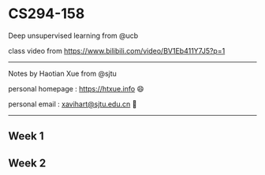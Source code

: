 # CS294-158 

Deep unsupervised learning from @ucb

class video from https://www.bilibili.com/video/BV1Eb411Y7J5?p=1

---

Notes by Haotian Xue from @sjtu

personal homepage : https://htxue.info :smile:

personal email : xavihart@sjtu.edu.cn :email:

---



## Week 1







## Week 2









